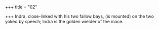 +++
title = "02"

+++
Indra, close-linked with his two fallow bays, (is mounted) on the two  yoked by speech;
Indra is the golden wielder of the mace.